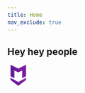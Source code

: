 ```yaml
---
title: Home
nav_exclude: true
---
```



## Hey hey people
![alt text](https://github.com/adam-p/markdown-here/raw/master/src/common/images/icon48.png "Logo Title Text 1")
